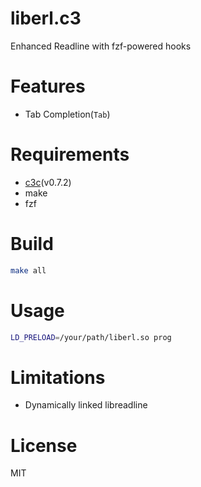 # liberl.c3
Enhanced Readline with fzf-powered hooks

# Features
- Tab Completion(`Tab`)

# Requirements
- [c3c](https://github.com/c3lang/c3c)(v0.7.2)
- make
- fzf

# Build
```sh
make all
```

# Usage
```sh
LD_PRELOAD=/your/path/liberl.so prog
```

# Limitations
- Dynamically linked libreadline

# License
MIT
